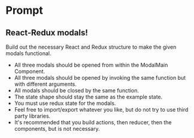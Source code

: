 # Prompt

## React-Redux modals!

Build out the necessary React and Redux structure to make the given modals functional.

* All three modals should be opened from within the ModalMain Component.
* All three modals should be opened by invoking the same function but with different arguments.
* All modals should be closed by the same function.
* The state shape should stay the same as the example state.
* You must use redux state for the modals.
* Feel free to import/export whatever you like, but do not try to use third party libraries.
* It's recommended that you build actions, then reducer, then the components, but is not necessary.

